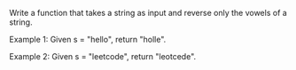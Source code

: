 Write a function that takes a string as input and reverse only the vowels of a string.

Example 1: Given s = "hello", return "holle".

Example 2: Given s = "leetcode", return "leotcede".
